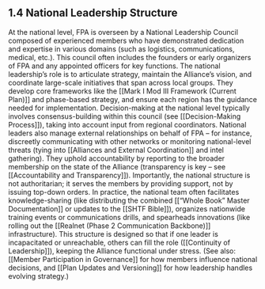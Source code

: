 ## 1.4 National Leadership Structure

  

At the national level, FPA is overseen by a National Leadership Council composed of experienced members who have demonstrated dedication and expertise in various domains (such as logistics, communications, medical, etc.). This council often includes the founders or early organizers of FPA and any appointed officers for key functions. The national leadership’s role is to articulate strategy, maintain the Alliance’s vision, and coordinate large-scale initiatives that span across local groups. They develop core frameworks like the [[Mark I Mod III Framework (Current Plan)]] and phase-based strategy, and ensure each region has the guidance needed for implementation. Decision-making at the national level typically involves consensus-building within this council (see [[Decision-Making Process]]), taking into account input from regional coordinators. National leaders also manage external relationships on behalf of FPA – for instance, discreetly communicating with other networks or monitoring national-level threats (tying into [[Alliances and External Coordination]] and intel gathering). They uphold accountability by reporting to the broader membership on the state of the Alliance (transparency is key – see [[Accountability and Transparency]]). Importantly, the national structure is not authoritarian; it serves the members by providing support, not by issuing top-down orders. In practice, the national team often facilitates knowledge-sharing (like distributing the combined [[“Whole Book” Master Documentation]] or updates to the [[SHTF Bible]]), organizes nationwide training events or communications drills, and spearheads innovations (like rolling out the [[Realnet (Phase 2 Communication Backbone)]] infrastructure). This structure is designed so that if one leader is incapacitated or unreachable, others can fill the role ([[Continuity of Leadership]]), keeping the Alliance functional under stress. (See also: [[Member Participation in Governance]] for how members influence national decisions, and [[Plan Updates and Versioning]] for how leadership handles evolving strategy.)